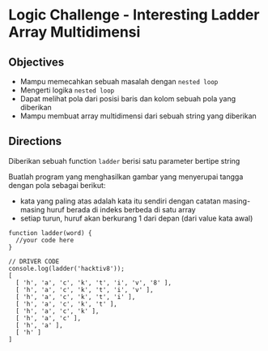 # Logic Challenge - Interesting Ladder Array Multidimensi

## Objectives
- Mampu memecahkan sebuah masalah dengan `nested loop`
- Mengerti logika `nested loop`
- Dapat melihat pola dari posisi baris dan kolom sebuah pola yang diberikan
- Mampu membuat array multidimensi dari sebuah string yang diberikan

## Directions
Diberikan sebuah function `ladder` berisi satu parameter bertipe string

Buatlah program yang menghasilkan gambar yang menyerupai tangga dengan pola sebagai berikut:
  - kata yang paling atas adalah kata itu sendiri dengan catatan masing-masing huruf berada di indeks berbeda di satu array
  - setiap turun, huruf akan berkurang 1 dari depan (dari value kata awal)


```
function ladder(word) {
  //your code here
}

// DRIVER CODE
console.log(ladder('hacktiv8'));
[
  [ 'h', 'a', 'c', 'k', 't', 'i', 'v', '8' ],
  [ 'h', 'a', 'c', 'k', 't', 'i', 'v' ],
  [ 'h', 'a', 'c', 'k', 't', 'i' ],
  [ 'h', 'a', 'c', 'k', 't' ],
  [ 'h', 'a', 'c', 'k' ],
  [ 'h', 'a', 'c' ],
  [ 'h', 'a' ],
  [ 'h' ]
]

```
